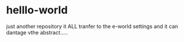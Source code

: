 # helllo-world
just another repository
it ALL tranfer to  the e-world settings and it can dantage vthe abstract.....
